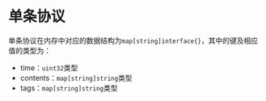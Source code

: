 # 单条协议

单条协议在内存中对应的数据结构为`map[string]interface{}`，其中的键及相应值的类型为：

- time：`uint32`类型
- contents：`map[string]string`类型
- tags：`map[string]string`类型
